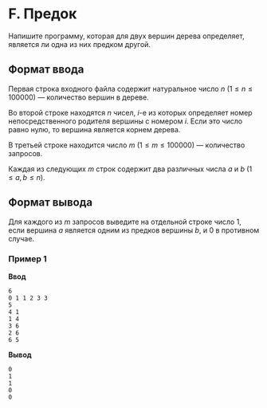 # F. Предок

Напишите программу, которая для двух вершин дерева определяет, является ли одна из них предком другой.

## Формат ввода
Первая строка входного файла содержит натуральное число $n$ ($1 \leqslant n \leqslant 100000$) — количество вершин в дереве.

Во второй строке находятся $n$ чисел, $i$-е из которых определяет номер непосредственного родителя вершины с номером $i$. Если это число равно нулю, то вершина является корнем дерева.

В третьей строке находится число $m$ ($1 \leqslant m \leqslant 100000$) — количество запросов.

Каждая из следующих $m$ строк содержит два различных числа $a$ и $b$ ($1 \leqslant a, b \leqslant n$).

## Формат вывода
Для каждого из $m$ запросов выведите на отдельной строке число 1, если вершина $a$ является одним из предков вершины $b$, и 0 в противном случае.

### Пример 1

**Ввод**  
```
6
0 1 1 2 3 3
5
4 1
1 4
3 6
2 6
6 5

```  
**Вывод**  
```
0
1
1
0
0
```
